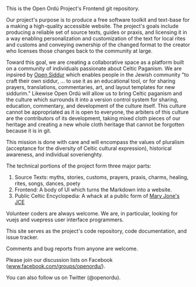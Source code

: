 This is the Open Ordú Project's Frontend git repository.

Our project's purpose is to produce a free software toolkit and text-base for a making a high-quality accessible website. The project's goals include producing a reliable set of source texts, guides or praxis, and licensing it in a way enabling personalization and customization of the text for local rites and customs and conveying ownership of the changed format to the creator who licenses those changes back to the community at large.

Toward this goal, we are creating a collaborative space as a platform built on a community of individuals passionate about Celtic Paganism. We are inpsired by [Open Siddur](github.com/opensiddur/opensiddur) which enables people in the Jewish community "to craft their own siddur, ... to use it as an educational tool, or for sharing prayers, translations, commentaries, art, and layout templates for new siddurim." Likewise Open Ordú will allow us to bring Celtic paganism and the culture which surrounds it into a version control system for sharing, education, commentary, and development of the culture itself. This culture cannot be appropriated as it is open to everyone, the arbiters of this culture are the contributors of its development, taking mixed cloth pieces of our heritage and creating a new whole cloth heritage that cannot be forgotten because it is in git.

This mission is done with care and will encompass the values of pluralism (acceptance for the diversity of Celtic cultural expression), historical awareness, and individual soverienghty.

The technical portions of the project form three major parts:

1. Source Texts: myths, stories, customs, prayers, praxis, charms, healing, rites, songs, dances, poety
1. Frontend: A body of UI which turns the Markdown into a website.
1. Public Celtic Encyclopedia: A whack at a public form of [Mary Jone's JCE](maryjones.us/jce)

Volunteer coders are always welcome. We are, in particular, looking for vuejs and vuepress user interface programmers.

This site serves as the project's code repository, code documentation, and issue tracker.

Comments and bug reports from anyone are welcome.

Please join our discussion lists on Facebook (www.facebook.com/groups/openordu/).

You can also follow us on Twitter (@openordu).
